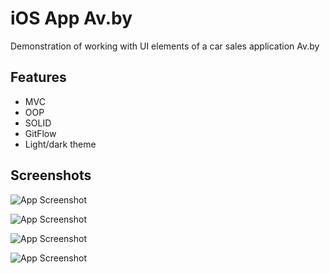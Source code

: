 
# iOS App Av.by

Demonstration of working with UI elements of a car sales application Av.by


## Features

- MVC
- OOP
- SOLID
- GitFlow
- Light/dark theme


## Screenshots

![App Screenshot](https://github.com/malyshewandrew/Av.by/blob/main/av.by/Assets.xcassets/1.imageset/1.jpg?raw=true)

![App Screenshot](https://github.com/malyshewandrew/Av.by/blob/main/av.by/Assets.xcassets/2.imageset/2.jpg?raw=true)

![App Screenshot](https://github.com/malyshewandrew/Av.by/blob/main/av.by/Assets.xcassets/3.imageset/3.jpg?raw=true)

![App Screenshot](https://github.com/malyshewandrew/Av.by/blob/main/av.by/Assets.xcassets/4.imageset/4.jpg?raw=true)
